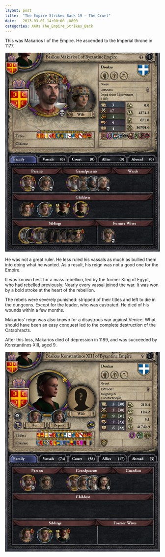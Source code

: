 ```yaml
---
layout: post
title:  "The Empire Strikes Back 19 – The Cruel"
date:   2013-03-01 14:00:00 -0800
categories: AARs The_Empire_Strikes_Back
---
```

This was Makarios I of the Empire. He ascended to the Imperial throne in 1177.

![](/assets/tesb_images/19-1.png)

He was not a great ruler. He less ruled his vassals as much as bullied them into doing what he wanted. As a result, his reign was not a good one for the Empire.

It was known best for a mass rebellion, led by the former King of Egypt, who had rebelled previously. Nearly every vassal joined the war. It was won by a bold stroke at the heart of the rebellion.

The rebels were severely punished: stripped of their titles and left to die in the dungeons. Except for the leader, who was castrated. He died of his wounds within a few months.

Makarios' reign was also known for a disastrous war against Venice. What should have been an easy conquest led to the complete destruction of the Cataphracts.

After this loss, Makarios died of depression in 1189, and was succeeded by Konstantinos XIII, aged 9.

![](/assets/tesb_images/19-2.png)